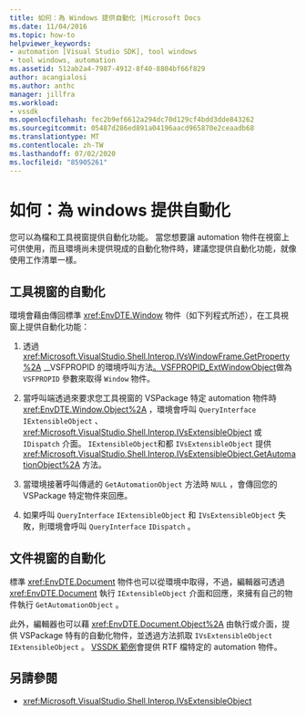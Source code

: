 ```yaml
---
title: 如何：為 Windows 提供自動化 |Microsoft Docs
ms.date: 11/04/2016
ms.topic: how-to
helpviewer_keywords:
- automation [Visual Studio SDK], tool windows
- tool windows, automation
ms.assetid: 512ab2a4-7987-4912-8f40-8804bf66f829
author: acangialosi
ms.author: anthc
manager: jillfra
ms.workload:
- vssdk
ms.openlocfilehash: fec2b9ef6612a294dc70d129cf4bdd3dde843262
ms.sourcegitcommit: 05487d286ed891a04196aacd965870e2ceaadb68
ms.translationtype: MT
ms.contentlocale: zh-TW
ms.lasthandoff: 07/02/2020
ms.locfileid: "85905261"
---
```

# <a name="how-to-provide-automation-for-windows"></a>如何：為 windows 提供自動化

您可以為檔和工具視窗提供自動化功能。 當您想要讓 automation 物件在視窗上可供使用，而且環境尚未提供現成的自動化物件時，建議您提供自動化功能，就像使用工作清單一樣。

## <a name="automation-for-tool-windows"></a>工具視窗的自動化

環境會藉由傳回標準 <xref:EnvDTE.Window> 物件（如下列程式所述），在工具視窗上提供自動化功能：

1. 透過 <xref:Microsoft.VisualStudio.Shell.Interop.IVsWindowFrame.GetProperty%2A> __VSFPROPID 的環境呼叫方法[。VSFPROPID_ExtWindowObject](<xref:Microsoft.VisualStudio.Shell.Interop.__VSFPROPID.VSFPROPID_ExtWindowObject>)做為 `VSFPROPID` 參數來取得 `Window` 物件。

2. 當呼叫端透過來要求您工具視窗的 VSPackage 特定 automation 物件時 <xref:EnvDTE.Window.Object%2A> ，環境會呼叫 `QueryInterface` `IExtensibleObject` 、 <xref:Microsoft.VisualStudio.Shell.Interop.IVsExtensibleObject> 或 `IDispatch` 介面。 `IExtensibleObject`和都 `IVsExtensibleObject` 提供 <xref:Microsoft.VisualStudio.Shell.Interop.IVsExtensibleObject.GetAutomationObject%2A> 方法。

3. 當環境接著呼叫傳遞的 `GetAutomationObject` 方法時 `NULL` ，會傳回您的 VSPackage 特定物件來回應。

4. 如果呼叫 `QueryInterface` `IExtensibleObject` 和 `IVsExtensibleObject` 失敗，則環境會呼叫 `QueryInterface` `IDispatch` 。

## <a name="automation-for-document-windows"></a>文件視窗的自動化

標準 <xref:EnvDTE.Document> 物件也可以從環境中取得，不過，編輯器可透過 <xref:EnvDTE.Document> 執行 `IExtensibleObject` 介面和回應，來擁有自己的物件執行 `GetAutomationObject` 。

此外，編輯器也可以藉 <xref:EnvDTE.Document.Object%2A> 由執行或介面，提供 VSPackage 特有的自動化物件，並透過方法抓取 `IVsExtensibleObject` `IExtensibleObject` 。 [VSSDK 範例](https://github.com/Microsoft/VSSDK-Extensibility-Samples)會提供 RTF 檔特定的 automation 物件。

## <a name="see-also"></a>另請參閱

- <xref:Microsoft.VisualStudio.Shell.Interop.IVsExtensibleObject>
